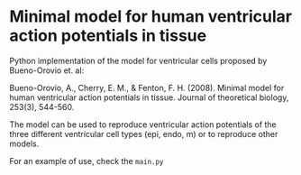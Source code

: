 # Minimal model for human ventricular action potentials in tissue

Python implementation of the model for ventricular cells proposed by Bueno-Orovio et. al:

Bueno-Orovio, A., Cherry, E. M., & Fenton, F. H. (2008). Minimal model for human ventricular action potentials in tissue. Journal of theoretical biology, 253(3), 544-560.

The model can be used to reproduce ventricular action potentials of the three different ventricular cell types (epi, endo, m) or to reproduce other models.

For an example of use, check the `main.py`
